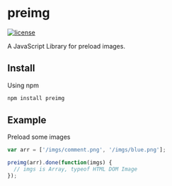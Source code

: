 # preimg

[![license](https://img.shields.io/github/license/mashape/apistatus.svg)](https://github.com/Graydalf/preimg/blob/master/LICENSE)

A JavaScript Library for preload images.

## Install

Using npm

```bash
npm install preimg
```

## Example

Preload some images

```js
var arr = ['/imgs/comment.png', '/imgs/blue.png'];

preimg(arr).done(function(imgs) {
  // imgs is Array, typeof HTML DOM Image
});
```